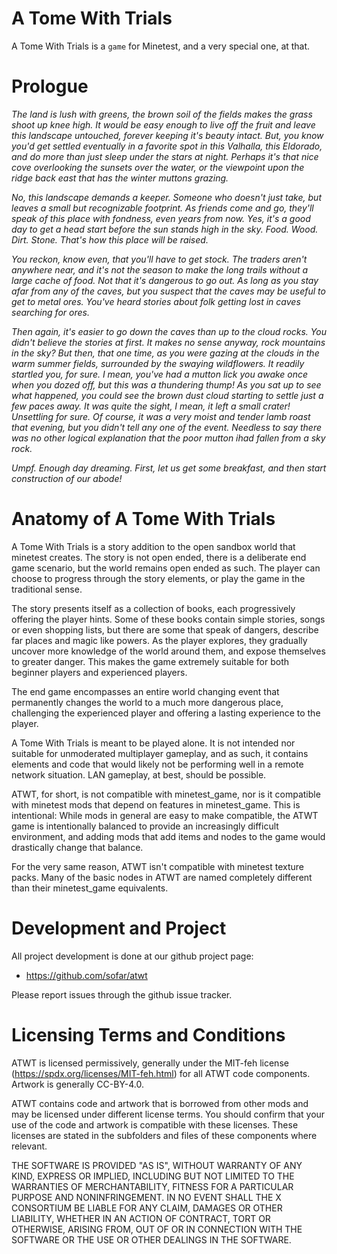 
A Tome With Trials
==================

A Tome With Trials is a `game` for Minetest, and a very special one,
at that.

Prologue
========

*The land is lush with greens, the brown soil of the fields makes the
grass shoot up knee high. It would be easy enough to live off the
fruit and leave this landscape untouched, forever keeping it's beauty
intact. But, you know you'd get settled eventually in a favorite spot
in this Valhalla, this Eldorado, and do more than just sleep under the
stars at night. Perhaps it's that nice cove overlooking the sunsets
over the water, or the viewpoint upon the ridge back east that has
the winter muttons grazing.*

*No, this landscape demands a keeper. Someone who doesn't just take,
but leaves a small but recognizable footprint. As friends come and go,
they'll speak of this place with fondness, even years from now. Yes,
it's a good day to get a head start before the sun stands high in
the sky. Food. Wood. Dirt. Stone. That's how this place will be raised.*

*You reckon, know even, that you'll have to get stock. The traders
aren't anywhere near, and it's not the season to make the long trails
without a large cache of food. Not that it's dangerous to go out. As
long as you stay afar from any of the caves, but you suspect that
the caves may be useful to get to metal ores. You've heard stories
about folk getting lost in caves searching for ores.*

*Then again, it's easier to go down the caves than up to the cloud
rocks. You didn't believe the stories at first. It makes no sense
anyway, rock mountains in the sky? But then, that one time, as you
were gazing at the clouds in the warm summer fields, surrounded by
the swaying wildflowers. It readily startled you, for sure. I mean,
you've had a mutton lick you awake once when you dozed off, but this
was a thundering thump! As you sat up to see what happened, you could
see the brown dust cloud starting to settle just a few paces away. It
was quite the sight, I mean, it left a small crater! Unsettling
for sure. Of course, it was a very moist and tender lamb roast that
evening, but you didn't tell any one of the event. Needless to say
there was no other logical explanation that the poor mutton ihad
fallen from a sky rock.*

*Umpf. Enough day dreaming. First, let us get some breakfast, and
then start construction of our abode!*


Anatomy of A Tome With Trials
=============================

A Tome With Trials is a story addition to the open sandbox world that
minetest creates. The story is not open ended, there is a deliberate
end game scenario, but the world remains open ended as such. The
player can choose to progress through the story elements, or play
the game in the traditional sense.

The story presents itself as a collection of books, each progressively
offering the player hints. Some of these books contain simple stories,
songs or even shopping lists, but there are some that speak of dangers,
describe far places and magic like powers. As the player explores,
they gradually uncover more knowledge of the world around them, and
expose themselves to greater danger. This makes the game extremely
suitable for both beginner players and experienced players.

The end game encompasses an entire world changing event that
permanently changes the world to a much more dangerous place,
challenging the experienced player and offering a lasting experience
to the player.

A Tome With Trials is meant to be played alone. It is not intended
nor suitable for unmoderated multiplayer gameplay, and as such, it
contains elements and code that would likely not be performing well in
a remote network situation. LAN gameplay, at best, should be possible.

ATWT, for short, is not compatible with minetest_game, nor is it
compatible with minetest mods that depend on features in minetest_game.
This is intentional: While mods in general are easy to make compatible,
the ATWT game is intentionally balanced to provide an increasingly
difficult environment, and adding mods that add items and nodes to
the game would drastically change that balance.

For the very same reason, ATWT isn't compatible with minetest texture
packs. Many of the basic nodes in ATWT are named completely different
than their minetest_game equivalents.


Development and Project
=======================

All project development is done at our github project page:

  - https://github.com/sofar/atwt

Please report issues through the github issue tracker.


Licensing Terms and Conditions
==============================

ATWT is licensed permissively, generally under the MIT-feh license
(https://spdx.org/licenses/MIT-feh.html) for all ATWT code
components. Artwork is generally CC-BY-4.0.

ATWT contains code and artwork that is borrowed from other mods and may
be licensed under different license terms. You should confirm that your
use of the code and artwork is compatible with these licenses. These
licenses are stated in the subfolders and files of these components
where relevant.

THE SOFTWARE IS PROVIDED "AS IS", WITHOUT WARRANTY OF ANY KIND, EXPRESS OR
IMPLIED, INCLUDING BUT NOT LIMITED TO THE WARRANTIES OF MERCHANTABILITY,
FITNESS FOR A PARTICULAR PURPOSE AND NONINFRINGEMENT. IN NO EVENT SHALL THE
X CONSORTIUM BE LIABLE FOR ANY CLAIM, DAMAGES OR OTHER LIABILITY, WHETHER
IN AN ACTION OF CONTRACT, TORT OR OTHERWISE, ARISING FROM, OUT OF OR IN
CONNECTION WITH THE SOFTWARE OR THE USE OR OTHER DEALINGS IN THE SOFTWARE.
